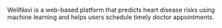 WellNavi is a web-based platform that predicts heart disease risks using machine learning and helps users schedule timely doctor appointments.
